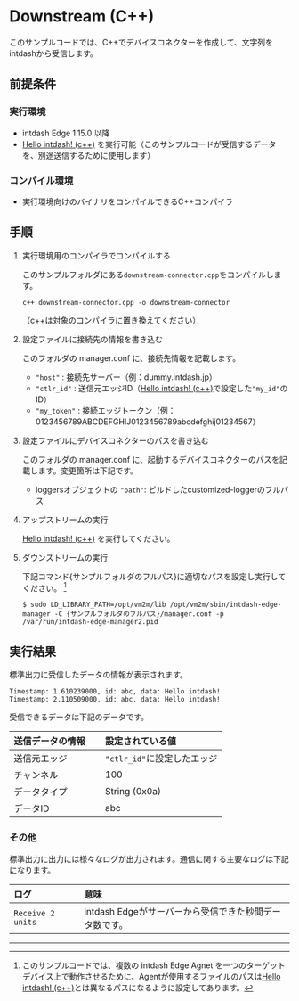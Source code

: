 Downstream (C++)
================

このサンプルコードでは、C++でデバイスコネクターを作成して、文字列をintdashから受信します。

## 前提条件

### 実行環境
- intdash Edge 1.15.0 以降
- [Hello intdash! (c++)](../hello-intdash/README_ja.md) を実行可能（このサンプルコードが受信するデータを、別途送信するために使用します）

### コンパイル環境
- 実行環境向けのバイナリをコンパイルできるC++コンパイラ

## 手順

1. 実行環境用のコンパイラでコンパイルする

    このサンプルフォルダにある`downstream-connector.cpp`をコンパイルします。
    ```
    c++ downstream-connector.cpp -o downstream-connector
    ``` 
    （c++は対象のコンパイラに置き換えてください）

2. 設定ファイルに接続先の情報を書き込む

    このフォルダの manager.conf に、接続先情報を記載します。
    
    - `"host"` : 接続先サーバー（例：dummy.intdash.jp）
    - `"ctlr_id"` : 送信元エッジID（[Hello intdash! (c++)](../hello-intdash/README_ja.md)で設定した`"my_id"`のID）
    - `"my_token"` : 接続エッジトークン（例：0123456789ABCDEFGHIJ0123456789abcdefghij01234567）

3. 設定ファイルにデバイスコネクターのパスを書き込む

    このフォルダの manager.conf に、起動するデバイスコネクターのパスを記載します。変更箇所は下記です。

    - loggersオブジェクトの `"path"`: ビルドしたcustomized-loggerのフルパス

4. アップストリームの実行

    [Hello intdash! (c++)](../hello-intdash/README_ja.md) を実行してください。

5. ダウンストリームの実行

    下記コマンド{サンプルフォルダのフルパス}に適切なパスを設定し実行してください。 [^1]

    ```
    $ sudo LD_LIBRARY_PATH=/opt/vm2m/lib /opt/vm2m/sbin/intdash-edge-manager -C {サンプルフォルダのフルパス}/manager.conf -p /var/run/intdash-edge-manager2.pid
    ```

## 実行結果

標準出力に受信したデータの情報が表示されます。

```
Timestamp: 1.610239000, id: abc, data: Hello intdash!
Timestamp: 2.110509000, id: abc, data: Hello intdash!
```

受信できるデータは下記のデータです。

| 送信データの情報    　| 設定されている値          |
|:-------------------|:-----------------------|
| 送信元エッジ         | `"ctlr_id"`に設定したエッジ |
| チャンネル           | 100                    |
| データタイプ         | String (0x0a)          |
| データID            | abc                    |


### その他

標準出力に出力には様々なログが出力されます。通信に関する主要なログは下記になります。

| ログ                                                 | 意味                                                                              |
|:----------------------------------------------------|:----------------------------------------------------------------------------------|
| `Receive 2 units`      | intdash Edgeがサーバーから受信できた秒間データ数です。                          |

---
[^1]: このサンプルコードでは、複数の intdash Edge Agnet を一つのターゲットデバイス上で動作させるために、Agentが使用するファイルのパスは[Hello intdash! (c++)](../hello-intdash/README_ja.md)とは異なるパスになるように設定してあります。